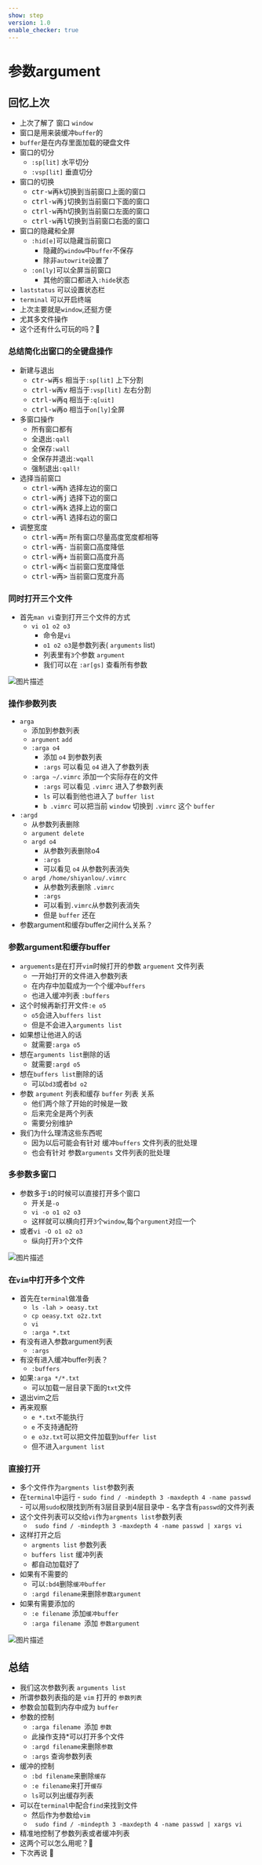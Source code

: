```yaml
---
show: step
version: 1.0
enable_checker: true
---
```


# 参数argument

## 回忆上次

- 上次了解了 窗口 `window`
- 窗口是用来装缓冲`buffer`的
- `buffer`是在内存里面加载的硬盘文件
- 窗口的切分
	- `:sp[lit]` 水平切分
	- `:vsp[lit]` 垂直切分
- 窗口的切换
	- <kbd>ctr-w</kbd>再<kbd>k</kbd>切换到当前窗口上面的窗口
	- <kbd>ctrl-w</kbd>再<kbd>j</kbd>切换到当前窗口下面的窗口
	- <kbd>ctrl-w</kbd>再<kbd>h</kbd>切换到当前窗口左面的窗口
	- <kbd>ctrl-w</kbd>再<kbd>l</kbd>切换到当前窗口右面的窗口
- 窗口的隐藏和全屏
	- `:hid[e]`可以隐藏当前窗口
		- 隐藏的`window`中`buffer`不保存
		- 除非`autowrite`设置了
	- `:on[ly]`可以全屏当前窗口
		- 其他的窗口都进入`:hide`状态
- `laststatus` 可以设置状态栏
- `terminal` 可以开启终端
- 上次主要就是`window`,还挺方便
- 尤其多文件操作
- 这个还有什么可玩的吗？🤔

### 总结简化出窗口的全键盘操作

- 新建与退出
	- <kbd>ctr-w</kbd>再<kbd>s</kbd>  相当于`:sp[lit]` 上下分割
	- <kbd>ctrl-w</kbd>再<kbd>v</kbd>  相当于`:vsp[lit]` 左右分割
	- <kbd>ctrl-w</kbd>再<kbd>q</kbd>  相当于`:q[uit]`
	- <kbd>ctrl-w</kbd>再<kbd>o</kbd>  相当于`on[ly]`全屏
- 多窗口操作
	- 所有窗口都有
	- 全退出`:qall`
	- 全保存`:wall`
	- 全保存并退出`:wqall`
	- 强制退出`:qall!`
- 选择当前窗口
	- <kbd>ctrl-w</kbd>再<kbd>h</kbd>  选择左边的窗口
	- <kbd>ctrl-w</kbd>再<kbd>j</kbd>  选择下边的窗口
	- <kbd>ctrl-w</kbd>再<kbd>k</kbd>  选择上边的窗口
	- <kbd>ctrl-w</kbd>再<kbd>l</kbd>  选择右边的窗口  
- 调整宽度
	- <kbd>ctrl-w</kbd>再<kbd>=</kbd>  所有窗口尽量高度宽度都相等
	- <kbd>ctrl-w</kbd>再<kbd>-</kbd> 当前窗口高度降低
	- <kbd>ctrl-w</kbd>再<kbd>+</kbd> 当前窗口高度升高
	- <kbd>ctrl-w</kbd>再<kbd><</kbd> 当前窗口宽度降低
	- <kbd>ctrl-w</kbd>再<kbd>></kbd> 当前窗口宽度升高

### 同时打开三个文件

- 首先`man vi`查到打开三个文件的方式
	- `vi o1 o2 o3`
		- 命令是`vi`
		- `o1 o2 o3`是参数列表( `arguments` list)
		- 列表里有`3`个参数 `argument`
		- 我们可以在 `:ar[gs]` 查看所有参数

![图片描述](https://doc.shiyanlou.com/courses/uid1190679-20210204-1612441570438)

### 操作参数列表

- `arga` 
	- 添加到参数列表 
	- `argument` `add`
	- `:arga o4` 
		- 添加 `o4` 到参数列表
		- `:args` 可以看见 `o4` 进入了参数列表
	- `:arga ~/.vimrc` 添加一个实际存在的文件
		- `:args` 可以看见 `.vimrc` 进入了参数列表
		- `ls` 可以看到他也进入了 `buffer list`
		- `b .vimrc` 可以把当前 `window` 切换到 `.vimrc` 这个 `buffer` 
- `:argd` 
	- 从参数列表删除 
	- `argument delete`
	- `argd o4`
		- 从参数列表删除o4
		- `:args` 
		- 可以看见 `o4` 从参数列表消失
	- `argd /home/shiyanlou/.vimrc`
		- 从参数列表删除 `.vimrc`
		- `:args`
		- 可以看到`.vimrc`从参数列表消失
		- 但是 `buffer` 还在 
- 参数argument和缓存buffer之间什么关系？

### 参数argument和缓存buffer

- `arguements`是在打开`vim`时候打开的参数 `arguement` 文件列表
	- 一开始打开的文件进入参数列表
	- 在内存中加载成为一个个缓冲`buffers`
	- 也进入缓冲列表 `:buffers`
- 这个时候再新打开文件`:e o5`
	- `o5`会进入`buffers list`
	- 但是不会进入`arguments list`
- 如果想让他进入的话
	- 就需要`:arga o5`
- 想在`arguments list`删除的话
	- 就需要`:argd o5`
- 想在`buffers list`删除的话
	- 可以`bd3`或者`bd o2`
- 参数 `argument` 列表和缓存 `buffer` 列表 关系
	- 他们两个除了开始的时候是一致
	- 后来完全是两个列表
	- 需要分别维护
- 我们为什么理清这些东西呢
	- 因为以后可能会有针对 缓冲`buffers` 文件列表的批处理
	- 也会有针对 参数`arguments` 文件列表的批处理


### 多参数多窗口

- 参数多于`1`的时候可以直接打开多个窗口
	- 开关是`-o`
	- `vi -o o1 o2 o3`
	- 这样就可以横向打开`3`个`window`,每个`argument`对应一个
- 或者`vi -O o1 o2 o3` 
	- 纵向打开`3`个文件

![图片描述](https://doc.shiyanlou.com/courses/uid1190679-20210204-1612440221882)

### 在`vim`中打开多个文件

- 首先在`terminal`做准备
	- `ls -lah > oeasy.txt`
	- `cp oeasy.txt o2z.txt`
	- `vi`
	- `:arga *.txt` 
- 有没有进入参数argument列表
	- `:args`
- 有没有进入缓冲buffer列表？
	- `:buffers`
- 如果`:arga */*.txt`
	- 可以加载一层目录下面的`txt`文件
- 退出vim之后
- 再来观察
	- `e *.txt`不能执行
	- `e` 不支持通配符
	- `e o3z.txt`可以把文件加载到`buffer list`
	- 但不进入`argument list`



### 直接打开
- 多个文件作为`argments list`参数列表
- 在`terminal`中运行
		- `sudo find / -mindepth 3 -maxdepth 4 -name passwd`
		- 可以用`sudo`权限找到所有3层目录到4层目录中
		- 名字含有`passwd`的文件列表
- 这个文件列表可以交给`vi`作为`argments list`参数列表
	-  ` sudo find / -mindepth 3 -maxdepth 4 -name passwd | xargs vi`
-  这样打开之后 
	-  `argments list` 参数列表
	-  `buffers list` 缓冲列表 
	-  都自动加载好了
-  如果有不需要的
	-  可以`:bd4`删除`缓冲buffer`
	-  `:argd filename`来删除`参数argument`
-  如果有需要添加的
	-  `:e filename` 添加`缓冲buffer`　
	-  `:arga filename `添加 `参数argument`

![图片描述](https://doc.shiyanlou.com/courses/uid1190679-20210808-1628410458195)

## 总结

- 我们这次参数列表 `arguments list`
- 所谓参数列表指的是 `vim` 打开的 `参数列表`
- 参数会加载到内存中成为 `buffer`
- 参数的控制
	- `:arga filename `添加 `参数`
	- 此操作支持*可以打开多个文件
	- `:argd filename`来删除`参数`
	- `:args` 查询参数列表
- 缓冲的控制
	- `:bd filename`来删除`缓存`
	- `:e filename`来打开`缓存`
	- `ls`可以列出缓存列表
- 可以在`terminal`中配合`find`来找到文件
	- 然后作为参数给`vim`
	-  ` sudo find / -mindepth 3 -maxdepth 4 -name passwd | xargs vi`
- 精准地控制了参数列表或者缓冲列表
- 这两个可以怎么用呢？🤔
- 下次再说 👋






